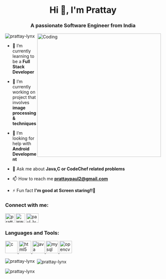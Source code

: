 
<h1 align="center">Hi 👋, I'm Prattay</h1>
<h3 align="center">A passionate Software Engineer from India</h3>

<img align="right" alt="Coding" width="400" src="https://media1.giphy.com/media/qgQUggAC3Pfv687qPC/giphy.gif">

<p align="left"> <img src="https://komarev.com/ghpvc/?username=prattay-lynx&label=Profile%20views&color=0e75b6&style=flat" alt="prattay-lynx" /> </p>

- 🌱 I’m currently learning to be a **Full Stack Developer**

- 📃 I’m currently working on project that involves **image processing & techniques**

- 🤝 I’m looking for help with **Android Development**

- 💬 Ask me about **Java,C or CodeChef related problems**

- 📫 How to reach me **prattaypaul2@gmail.com**

- ⚡ Fun fact **I'm good at Screen staring!!🤭**

<h3 align="left">Connect with me:</h3>
<p align="left">
<a href="https://twitter.com/prattay_lynx" target="blank"><img align="center" src="https://upload.wikimedia.org/wikipedia/commons/thumb/4/4f/Twitter-logo.svg/1245px-Twitter-logo.svg.png" alt="prattay_lynx" height="30" width="30" /></a>
<a href="https://linkedin.com/in/www.linkedin.com/in/prattay-paul-379455244" target="blank"><img align="center" src="https://cdn-icons-png.flaticon.com/512/174/174857.png" alt="www.linkedin.com/in/prattay-paul-379455244" height="30" width="30" /></a>
<a href="https://www.codechef.com/users/paul_lynx5" target="blank"><img align="center" src="https://cdn.jsdelivr.net/npm/simple-icons@3.1.0/icons/codechef.svg" alt="paul_lynx5" height="30" width="40" /></a>
</p>

<h3 align="left">Languages and Tools:</h3>
<p align="left"> <a href="https://www.cprogramming.com/" target="_blank" rel="noreferrer"> <img src="https://img.icons8.com/color/512/c-programming.png" alt="c" width="40" height="40"/> </a> <a href="https://www.w3.org/html/" target="_blank" rel="noreferrer"> <img src="https://upload.wikimedia.org/wikipedia/commons/thumb/6/61/HTML5_logo_and_wordmark.svg/2048px-HTML5_logo_and_wordmark.svg.png" alt="html5" width="40" height="40"/> </a> <a href="https://www.java.com" target="_blank" rel="noreferrer"> <img src="https://thumbs.dreamstime.com/b/java-logo-vector-design-commercial-brand-trademark-118452997.jpg" alt="java" width="40" height="40"/> </a> <a href="https://www.mysql.com/" target="_blank" rel="noreferrer"> <img src="https://pngimg.com/uploads/mysql/small/mysql_PNG9.png" alt="mysql" width="40" height="40"/> </a> <a href="https://opencv.org/" target="_blank" rel="noreferrer"> <img src="https://www.vectorlogo.zone/logos/opencv/opencv-icon.svg" alt="opencv" width="40" height="40"/> </a> </p>

<p><img align="left" src="https://github-readme-stats.vercel.app/api/top-langs?username=prattay-lynx&show_icons=true&locale=en&layout=compact" alt="prattay-lynx" /></p>

<p>&nbsp;<img align="center" src="https://github-readme-stats.vercel.app/api?username=prattay-lynx&show_icons=true&locale=en" alt="prattay-lynx" /></p>

<p><img align="center" src="https://github-readme-streak-stats.herokuapp.com/?user=prattay-lynx&" alt="prattay-lynx" /></p>
